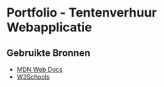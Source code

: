 # Portfolio - Tentenverhuur Webapplicatie


## Gebruikte Bronnen
- [MDN Web Docs](https://developer.mozilla.org/)
- [W3Schools](https://www.w3schools.com/)

